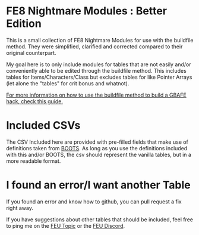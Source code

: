 # FE8 Nightmare Modules : Better Edition
This is a small collection of FE8 Nightmare Modules for use with the buildfile method. They were simplified, clarified and corrected compared to their original counterpart.

My goal here is to only include modules for tables that are not easily and/or conveniently able to be edited through the buildfile method. This includes tables for Items/Characters/Class but excludes tables for like Pointer Arrays (let alone the "tables" for crit bonus and whatnot).

[For more information on how to use the buildfile method to build a GBAFE hack, check this guide.](https://stackedit.io/viewer#!provider=gist&gistId=084645b0690253600f4aa2a57b76a105&filename=feutv2)

# Included CSVs
The CSV Included here are provided with pre-filled fields that make use of definitions taken from [BOOTS](https://github.com/StanHash/BOOTS). As long as you use the definitions included with this and/or BOOTS, the csv should represent the vanilla tables, but in a more readable format.

# I found an error/I want another Table
If you found an error and know how to github, you can pull request a fix right away.

If you have suggestions about other tables that should be included, feel free to ping me on the [FEU Topic](http://feuniverse.us/t/fe8-updated-nightmare-module-package-for-use-with-the-buildfile-method/2307) or the [FEU Discord](http://feuniverse.us/t/feu-discord-server/1480).
